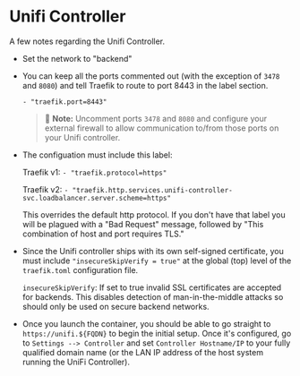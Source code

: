 # Unifi Controller

A few notes regarding the Unifi Controller.

- Set the network to "backend"

- You can keep all the ports commented out (with the exception of `3478` and `8080`) and tell Traefik to route to port 8443 in the label section.

    `- "traefik.port=8443"`
    
    > :notebook: **Note:** Uncomment ports `3478` and `8080` and configure your external firewall to allow communication to/from those ports on your Unifi controller.

- The configuation must include this label:

    Traefik v1: `- "traefik.protocol=https"`
    
    Traefik v2: `- "traefik.http.services.unifi-controller-svc.loadbalancer.server.scheme=https"`
    
    This overrides the default http protocol. If you don't have that label you will be plagued with a "Bad Request" message, followed by "This combination of host and port requires TLS."

- Since the Unifi controller ships with its own self-signed certificate, you must include `"insecureSkipVerify = true"` at the global (top) level of the `traefik.toml` configuration file.

    `insecureSkipVerify`: If set to true invalid SSL certificates are accepted for backends. This disables detection of man-in-the-middle attacks so should only be used on secure backend networks.

- Once you launch the container, you should be able to go straight to `https://unifi.${FQDN}` to begin the initial setup. Once it's configured, go to `Settings --> Controller` and set `Controller Hostname/IP` to your fully qualified domain name (or the LAN IP address of the host system running the UniFi Controller).